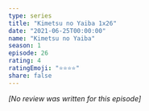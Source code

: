 ```yaml
---
type: series
title: "Kimetsu no Yaiba 1x26"
date: "2021-06-25T00:00:00"
name: "Kimetsu no Yaiba"
season: 1
episode: 26
rating: 4
ratingEmoji: "⭐️⭐️⭐️⭐️"
share: false
---
```


*[No review was written for this episode]*
